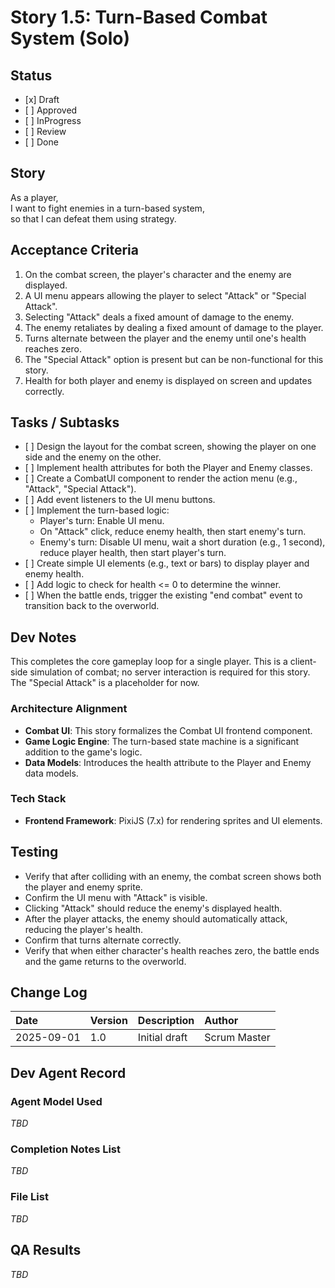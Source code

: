 # **Story 1.5: Turn-Based Combat System (Solo)**

## **Status**

* \[x\] Draft  
* \[ \] Approved  
* \[ \] InProgress  
* \[ \] Review  
* \[ \] Done

## **Story**

As a player,  
I want to fight enemies in a turn-based system,  
so that I can defeat them using strategy.

## **Acceptance Criteria**

1. On the combat screen, the player's character and the enemy are displayed.  
2. A UI menu appears allowing the player to select "Attack" or "Special Attack".  
3. Selecting "Attack" deals a fixed amount of damage to the enemy.  
4. The enemy retaliates by dealing a fixed amount of damage to the player.  
5. Turns alternate between the player and the enemy until one's health reaches zero.  
6. The "Special Attack" option is present but can be non-functional for this story.  
7. Health for both player and enemy is displayed on screen and updates correctly.

## **Tasks / Subtasks**

* \[ \] Design the layout for the combat screen, showing the player on one side and the enemy on the other.  
* \[ \] Implement health attributes for both the Player and Enemy classes.  
* \[ \] Create a CombatUI component to render the action menu (e.g., "Attack", "Special Attack").  
* \[ \] Add event listeners to the UI menu buttons.  
* \[ \] Implement the turn-based logic:  
  * Player's turn: Enable UI menu.  
  * On "Attack" click, reduce enemy health, then start enemy's turn.  
  * Enemy's turn: Disable UI menu, wait a short duration (e.g., 1 second), reduce player health, then start player's turn.  
* \[ \] Create simple UI elements (e.g., text or bars) to display player and enemy health.  
* \[ \] Add logic to check for health \<= 0 to determine the winner.  
* \[ \] When the battle ends, trigger the existing "end combat" event to transition back to the overworld.

## **Dev Notes**

This completes the core gameplay loop for a single player. This is a client-side simulation of combat; no server interaction is required for this story. The "Special Attack" is a placeholder for now.

### **Architecture Alignment**

* **Combat UI**: This story formalizes the Combat UI frontend component.  
* **Game Logic Engine**: The turn-based state machine is a significant addition to the game's logic.  
* **Data Models**: Introduces the health attribute to the Player and Enemy data models.

### **Tech Stack**

* **Frontend Framework**: PixiJS (7.x) for rendering sprites and UI elements.

## **Testing**

* Verify that after colliding with an enemy, the combat screen shows both the player and enemy sprite.  
* Confirm the UI menu with "Attack" is visible.  
* Clicking "Attack" should reduce the enemy's displayed health.  
* After the player attacks, the enemy should automatically attack, reducing the player's health.  
* Confirm that turns alternate correctly.  
* Verify that when either character's health reaches zero, the battle ends and the game returns to the overworld.

## **Change Log**

| Date | Version | Description | Author |
| :---- | :---- | :---- | :---- |
| 2025-09-01 | 1.0 | Initial draft | Scrum Master |

## **Dev Agent Record**

### **Agent Model Used**

*TBD*

### **Completion Notes List**

*TBD*

### **File List**

*TBD*

## **QA Results**

*TBD*